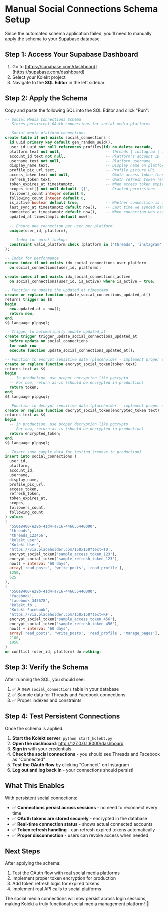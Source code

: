 # Manual Social Connections Schema Setup

Since the automated schema application failed, you'll need to manually apply the schema to your Supabase database.

## Step 1: Access Your Supabase Dashboard

1. Go to [https://supabase.com/dashboard](https://supabase.com/dashboard)
2. Select your Kolekt project
3. Navigate to the **SQL Editor** in the left sidebar

## Step 2: Apply the Schema

Copy and paste the following SQL into the SQL Editor and click "Run":

```sql
-- Social Media Connections Schema
-- Stores persistent OAuth connections for social media platforms

-- Social media platform connections
create table if not exists social_connections (
  id uuid primary key default gen_random_uuid(),
  user_id uuid not null references profiles(id) on delete cascade,
  platform text not null,                    -- threads | instagram | facebook
  account_id text not null,                  -- Platform's account ID
  username text not null,                    -- Platform username
  display_name text,                         -- Display name on platform
  profile_pic_url text,                      -- Profile picture URL
  access_token text not null,                -- OAuth access token (encrypted)
  refresh_token text,                        -- OAuth refresh token (encrypted)
  token_expires_at timestamptz,              -- When access token expires
  scopes text[] not null default '{}',       -- Granted permissions
  followers_count integer default 0,
  following_count integer default 0,
  is_active boolean default true,            -- Whether connection is active
  last_sync_at timestamptz default now(),    -- Last time we synced data
  connected_at timestamptz default now(),    -- When connection was established
  updated_at timestamptz default now(),
  
  -- Ensure one connection per user per platform
  unique(user_id, platform),
  
  -- Index for quick lookups
  constraint valid_platform check (platform in ('threads', 'instagram', 'facebook'))
);

-- Index for performance
create index if not exists idx_social_connections_user_platform 
  on social_connections(user_id, platform);

create index if not exists idx_social_connections_active 
  on social_connections(user_id, is_active) where is_active = true;

-- Function to update the updated_at timestamp
create or replace function update_social_connections_updated_at()
returns trigger as $$
begin
  new.updated_at = now();
  return new;
end;
$$ language plpgsql;

-- Trigger to automatically update updated_at
create trigger trigger_update_social_connections_updated_at
  before update on social_connections
  for each row
  execute function update_social_connections_updated_at();

-- Function to encrypt sensitive data (placeholder - implement proper encryption)
create or replace function encrypt_social_token(token text)
returns text as $$
begin
  -- In production, use proper encryption like pgcrypto
  -- For now, return as-is (should be encrypted in production)
  return token;
end;
$$ language plpgsql;

-- Function to decrypt sensitive data (placeholder - implement proper decryption)
create or replace function decrypt_social_token(encrypted_token text)
returns text as $$
begin
  -- In production, use proper decryption like pgcrypto
  -- For now, return as-is (should be decrypted in production)
  return encrypted_token;
end;
$$ language plpgsql;

-- Insert some sample data for testing (remove in production)
insert into social_connections (
  user_id, 
  platform, 
  account_id, 
  username, 
  display_name, 
  profile_pic_url,
  access_token,
  refresh_token,
  token_expires_at,
  scopes,
  followers_count,
  following_count
) values 
(
  '550e8400-e29b-41d4-a716-446655440000',
  'threads',
  'threads_123456',
  'kolekt_user',
  'Kolekt User',
  'https://via.placeholder.com/150x150?text=TU',
  encrypt_social_token('sample_access_token_123'),
  encrypt_social_token('sample_refresh_token_123'),
  now() + interval '60 days',
  array['read_posts', 'write_posts', 'read_profile'],
  1250,
  625
),
(
  '550e8400-e29b-41d4-a716-446655440000',
  'facebook',
  'facebook_345678',
  'kolekt.fb',
  'Kolekt Facebook',
  'https://via.placeholder.com/150x150?text=KF',
  encrypt_social_token('sample_access_token_456'),
  encrypt_social_token('sample_refresh_token_456'),
  now() + interval '60 days',
  array['read_posts', 'write_posts', 'read_profile', 'manage_pages'],
  2100,
  1050
)
on conflict (user_id, platform) do nothing;
```

## Step 3: Verify the Schema

After running the SQL, you should see:

1. ✅ A new `social_connections` table in your database
2. ✅ Sample data for Threads and Facebook connections
3. ✅ Proper indexes and constraints

## Step 4: Test Persistent Connections

Once the schema is applied:

1. **Start the Kolekt server**: `python start_kolekt.py`
2. **Open the dashboard**: http://127.0.0.1:8000/dashboard
3. **Sign in** with your credentials
4. **Check the social connections** - you should see Threads and Facebook as "Connected"
5. **Test the OAuth flow** by clicking "Connect" on Instagram
6. **Log out and log back in** - your connections should persist!

## What This Enables

With persistent social connections:

- ✅ **Connections persist across sessions** - no need to reconnect every time
- ✅ **OAuth tokens are stored securely** - encrypted in the database
- ✅ **Real-time connection status** - shows actual connected accounts
- ✅ **Token refresh handling** - can refresh expired tokens automatically
- ✅ **Proper disconnection** - users can revoke access when needed

## Next Steps

After applying the schema:

1. Test the OAuth flow with real social media platforms
2. Implement proper token encryption for production
3. Add token refresh logic for expired tokens
4. Implement real API calls to social platforms

The social media connections will now persist across login sessions, making Kolekt a truly functional social media management platform! 🚀
